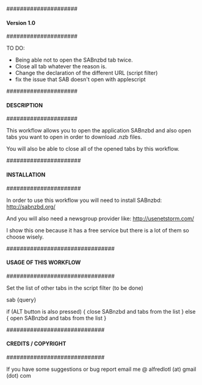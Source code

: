 #####################
#### Version 1.0 ####
#####################

TO DO: 
 - Being able not to open the SABnzbd tab twice.
 - Close all tab whatever the reason is.
 - Change the declaration of the different URL (script filter)
 - fix the issue that SAB doesn't open with applescript

#####################
#### DESCRIPTION ####
#####################

This workflow allows you to open the application SABnzbd and also open tabs you want to open in order to download .nzb files.

You will also be able to close all of the opened tabs by this workflow.

######################
#### INSTALLATION ####
######################

In order to use this workflow you will need to install SABnzbd:
http://sabnzbd.org/

And you will also need a newsgroup provider like:
http://usenetstorm.com/

I show this one because it has a free service but there is a lot of them so choose wisely.

################################
#### USAGE OF THIS WORKFLOW ####
################################

Set the list of other tabs in the script filter (to be done)

sab {query}

if (ALT button is also pressed) {
	close SABnzbd and tabs from the list
} else {
	open SABnzbd and tabs from the list
}


#############################
#### CREDITS / COPYRIGHT ####
#############################

If you have some suggestions or bug report email me @ 
alfredlotl (at) gmail (dot) com